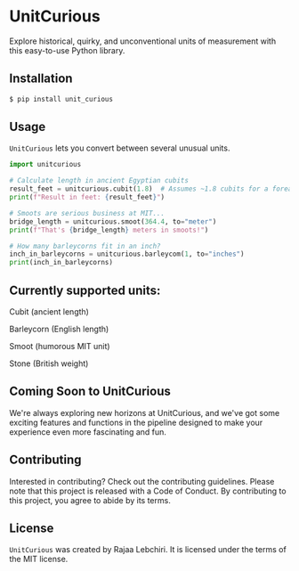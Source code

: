 # UnitCurious

Explore historical, quirky, and unconventional units of measurement with this easy-to-use Python library.

## Installation

```bash
$ pip install unit_curious
```

## Usage

`UnitCurious` lets you convert between several unusual units. 

```python
import unitcurious

# Calculate length in ancient Egyptian cubits
result_feet = unitcurious.cubit(1.8)  # Assumes ~1.8 cubits for a forearm
print(f"Result in feet: {result_feet}") 

# Smoots are serious business at MIT... 
bridge_length = unitcurious.smoot(364.4, to="meter") 
print(f"That's {bridge_length} meters in smoots!")  

# How many barleycorns fit in an inch?
inch_in_barleycorns = unitcurious.barleycom(1, to="inches")
print(inch_in_barleycorns)
```

## Currently supported units:

Cubit (ancient length)

Barleycorn (English length)

Smoot (humorous MIT unit)

Stone (British weight)

## Coming Soon to UnitCurious

We're always exploring new horizons at UnitCurious, and we've got some exciting features and functions in the pipeline designed to make your experience even more fascinating and fun.

## Contributing

Interested in contributing? Check out the contributing guidelines. 
Please note that this project is released with a Code of Conduct. 
By contributing to this project, you agree to abide by its terms.

## License

`UnitCurious` was created by Rajaa Lebchiri. It is licensed under the terms
of the MIT license.
